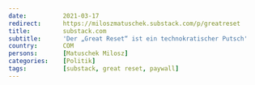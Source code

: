 ```yaml
---
date:          2021-03-17
redirect:      https://miloszmatuschek.substack.com/p/greatreset
title:         substack.com
subtitle:      'Der „Great Reset“ ist ein technokratischer Putsch'
country:       COM
persons:       [Matuschek Milosz]
categories:    [Politik]
tags:          [substack, great reset, paywall]
---
```

